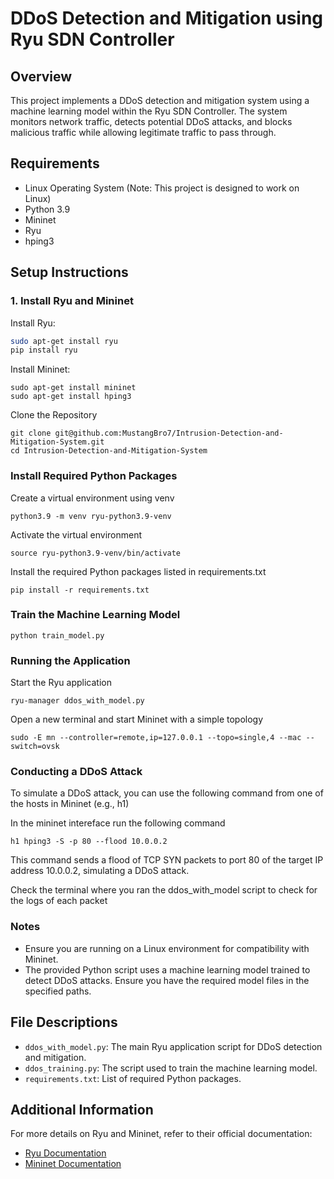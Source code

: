 # DDoS Detection and Mitigation using Ryu SDN Controller

## Overview
This project implements a DDoS detection and mitigation system using a machine learning model within the Ryu SDN Controller. The system monitors network traffic, detects potential DDoS attacks, and blocks malicious traffic while allowing legitimate traffic to pass through.

## Requirements
- Linux Operating System (Note: This project is designed to work on Linux)
- Python 3.9
- Mininet
- Ryu
- hping3

## Setup Instructions

### 1. Install Ryu and Mininet
Install Ryu:

```bash
sudo apt-get install ryu
pip install ryu
```
Install Mininet:
```
sudo apt-get install mininet
sudo apt-get install hping3
```
Clone the Repository
```
git clone git@github.com:MustangBro7/Intrusion-Detection-and-Mitigation-System.git
cd Intrusion-Detection-and-Mitigation-System
```
### Install Required Python Packages
Create a virtual environment using venv
```
python3.9 -m venv ryu-python3.9-venv
```
Activate the virtual environment
```
source ryu-python3.9-venv/bin/activate
```
Install the required Python packages listed in requirements.txt
```
pip install -r requirements.txt
```
### Train the Machine Learning Model
```
python train_model.py
```
### Running the Application
Start the Ryu application
```
ryu-manager ddos_with_model.py
```
Open a new terminal and start Mininet with a simple topology
```
sudo -E mn --controller=remote,ip=127.0.0.1 --topo=single,4 --mac --switch=ovsk
```
### Conducting a DDoS Attack
To simulate a DDoS attack, you can use the following command from one of the hosts in Mininet (e.g., h1)


In the mininet intereface run the following command
```
h1 hping3 -S -p 80 --flood 10.0.0.2
```
This command sends a flood of TCP SYN packets to port 80 of the target IP address 10.0.0.2, simulating a DDoS attack.

Check the terminal where you ran the ddos_with_model script to check for the logs of each packet  

### Notes
- Ensure you are running on a Linux environment for compatibility with Mininet.
- The provided Python script uses a machine learning model trained to detect DDoS attacks. Ensure you have the required model files in the specified paths.

## File Descriptions
- `ddos_with_model.py`: The main Ryu application script for DDoS detection and mitigation.
- `ddos_training.py`: The script used to train the machine learning model.
- `requirements.txt`: List of required Python packages.

## Additional Information
For more details on Ryu and Mininet, refer to their official documentation:

- [Ryu Documentation](https://ryu.readthedocs.io/en/latest/)
- [Mininet Documentation](http://mininet.org/walkthrough/)

